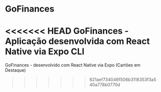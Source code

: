 # GoFinances
<<<<<<< HEAD
 GoFinances - Aplicação desenvolvida com React Native via Expo CLI
=======
 GoFinances -  desenvolvido com React Native via Expo (Cartões em Destaque)
>>>>>>> 821aef734046f506b3118353f3a540a778b0770d
